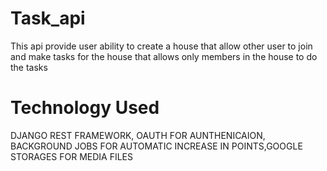 # Task_api
This api provide user ability to create a house that allow other user to join and make tasks for the house that allows only members in the house to do the tasks
# Technology Used
DJANGO REST FRAMEWORK, OAUTH FOR AUNTHENICAION, BACKGROUND JOBS FOR AUTOMATIC INCREASE IN POINTS,GOOGLE STORAGES FOR MEDIA FILES

